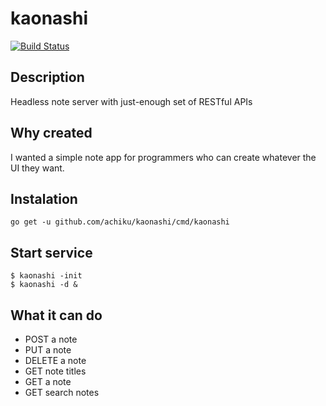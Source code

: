 # kaonashi

[![Build Status](https://travis-ci.org/achiku/kaonashi.svg?branch=master)](https://travis-ci.org/achiku/kaonashi)


## Description

Headless note server with just-enough set of RESTful APIs


## Why created

I wanted a simple note app for programmers who can create whatever the UI they want.


## Instalation

```
go get -u github.com/achiku/kaonashi/cmd/kaonashi
```


## Start service

```
$ kaonashi -init
$ kaonashi -d &
```


## What it can do

- POST a note
- PUT a note
- DELETE a note
- GET note titles
- GET a note
- GET search notes
